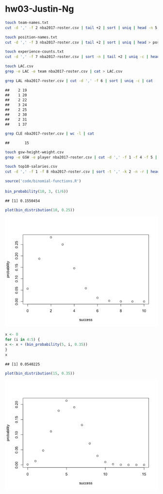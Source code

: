 hw03-Justin-Ng
================

``` bash
touch team-names.txt
cut -d ',' -f 2 nba2017-roster.csv | tail +2 | sort | uniq | head -n 5 > team-names.txt
```

``` bash
touch position-names.txt
cut -d ',' -f 3 nba2017-roster.csv | tail +2 | sort | uniq | head > position-names.txt
```

``` bash
touch experience-counts.txt
cut -d ',' -f 7 nba2017-roster.csv | sort -n | tail +2 | uniq -c | head -n 5 > experience-counts.txt
```

``` bash
touch LAC.csv
grep -e LAC -e team nba2017-roster.csv | cat > LAC.csv
```

``` bash
grep LAL nba2017-roster.csv | cut -d ',' -f 6 | sort | uniq -c | cat
```

    ##    2 19
    ##    1 20
    ##    2 22
    ##    3 24
    ##    2 25
    ##    2 30
    ##    2 31
    ##    1 37

``` bash
grep CLE nba2017-roster.csv | wc -l | cat
```

    ##       15

``` bash
touch gsw-height-weight.csv
grep -e GSW -e player nba2017-roster.csv | cut -d ',' -f 1 -f 4 -f 5 | cat > gsw-height-weight.csv
```

``` bash
touch top10-salaries.csv
cut -d ',' -f 1 -f 8 nba2017-roster.csv | sort -t ',' -k 2 -n -r | head -n 10 > top10-salaries.csv
```

``` r
source('code/binomial-functions.R')

bin_probability(10, 3, (1/6))
```

    ## [1] 0.1550454

``` r
plot(bin_distribution(10, 0.25))
```

![](images/Rmd%20file-1.png)

``` r
x <- 0
for (i in 4:5) {
x <- x + (bin_probability(5, i, 0.35))
}
x
```

    ## [1] 0.0540225

``` r
plot(bin_distribution(15, 0.35))
```

![](images/Rmd%20file-2.png)
